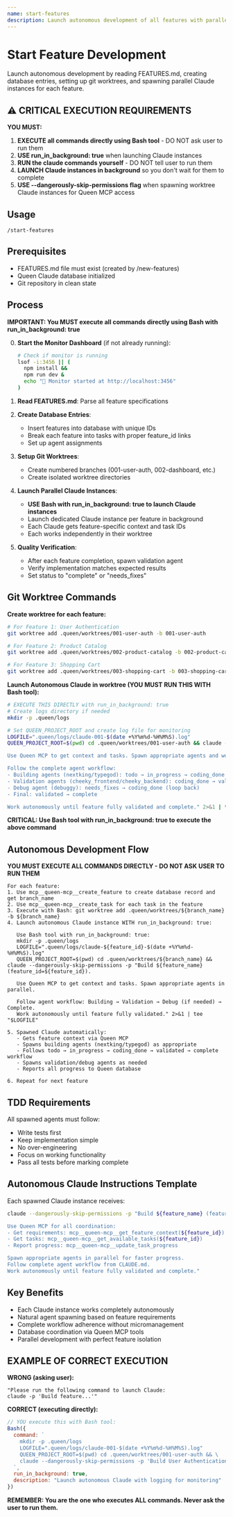 ```yaml
---
name: start-features
description: Launch autonomous development of all features with parallel Claude instances
---
```


# Start Feature Development

Launch autonomous development by reading FEATURES.md, creating database entries, setting up git worktrees, and spawning parallel Claude instances for each feature.

## ⚠️ CRITICAL EXECUTION REQUIREMENTS

**YOU MUST:**
1. **EXECUTE all commands directly using Bash tool** - DO NOT ask user to run them
2. **USE run_in_background: true** when launching Claude instances
3. **RUN the claude commands yourself** - DO NOT tell user to run them
4. **LAUNCH Claude instances in background** so you don't wait for them to complete
5. **USE --dangerously-skip-permissions flag** when spawning worktree Claude instances for Queen MCP access

## Usage

```
/start-features
```

## Prerequisites

- FEATURES.md file must exist (created by /new-features)
- Queen Claude database initialized
- Git repository in clean state

## Process

**IMPORTANT: You MUST execute all commands directly using Bash with run_in_background: true**

0. **Start the Monitor Dashboard** (if not already running):
   ```bash
   # Check if monitor is running
   lsof -i:3456 || (
     npm install && 
     npm run dev &
     echo "🎯 Monitor started at http://localhost:3456"
   )
   ```

1. **Read FEATURES.md**: Parse all feature specifications
2. **Create Database Entries**: 
   - Insert features into database with unique IDs
   - Break each feature into tasks with proper feature_id links
   - Set up agent assignments
3. **Setup Git Worktrees**: 
   - Create numbered branches (001-user-auth, 002-dashboard, etc.)
   - Create isolated worktree directories
4. **Launch Parallel Claude Instances**:
   - **USE Bash with run_in_background: true to launch Claude instances**
   - Launch dedicated Claude instance per feature in background
   - Each Claude gets feature-specific context and task IDs
   - Each works independently in their worktree
5. **Quality Verification**:
   - After each feature completion, spawn validation agent
   - Verify implementation matches expected results
   - Set status to "complete" or "needs_fixes"

## Git Worktree Commands

**Create worktree for each feature:**
```bash
# For Feature 1: User Authentication
git worktree add .queen/worktrees/001-user-auth -b 001-user-auth

# For Feature 2: Product Catalog
git worktree add .queen/worktrees/002-product-catalog -b 002-product-catalog

# For Feature 3: Shopping Cart
git worktree add .queen/worktrees/003-shopping-cart -b 003-shopping-cart
```

**Launch Autonomous Claude in worktree (YOU MUST RUN THIS WITH Bash tool):**
```bash
# EXECUTE THIS DIRECTLY with run_in_background: true
# Create logs directory if needed
mkdir -p .queen/logs

# Set QUEEN_PROJECT_ROOT and create log file for monitoring
LOGFILE=".queen/logs/claude-001-$(date +%Y%m%d-%H%M%S).log"
QUEEN_PROJECT_ROOT=$(pwd) cd .queen/worktrees/001-user-auth && claude --dangerously-skip-permissions -p "Build User Authentication feature (feature_id=1).

Use Queen MCP to get context and tasks. Spawn appropriate agents and work in parallel for faster progress.

Follow the complete agent workflow:
- Building agents (nextking/typegod): todo → in_progress → coding_done
- Validation agents (cheeky_frontend/cheeky_backend): coding_done → validated OR needs_fixes  
- Debug agent (debuggy): needs_fixes → coding_done (loop back)
- Final: validated → complete

Work autonomously until feature fully validated and complete." 2>&1 | tee "$LOGFILE"
```

**CRITICAL: Use Bash tool with run_in_background: true to execute the above command**

## Autonomous Development Flow

**YOU MUST EXECUTE ALL COMMANDS DIRECTLY - DO NOT ASK USER TO RUN THEM**

```
For each feature:
1. Use mcp__queen-mcp__create_feature to create database record and get branch_name
2. Use mcp__queen-mcp__create_task for each task in the feature  
3. Execute with Bash: git worktree add .queen/worktrees/${branch_name} -b ${branch_name}
4. Launch autonomous Claude instance WITH run_in_background: true:
   
   Use Bash tool with run_in_background: true:
   mkdir -p .queen/logs
   LOGFILE=".queen/logs/claude-${feature_id}-$(date +%Y%m%d-%H%M%S).log"
   QUEEN_PROJECT_ROOT=$(pwd) cd .queen/worktrees/${branch_name} && claude --dangerously-skip-permissions -p "Build ${feature_name} (feature_id=${feature_id}).
   
   Use Queen MCP to get context and tasks. Spawn appropriate agents in parallel.
   
   Follow agent workflow: Building → Validation → Debug (if needed) → Complete.
   Work autonomously until feature fully validated." 2>&1 | tee "$LOGFILE"

5. Spawned Claude automatically:
   - Gets feature context via Queen MCP
   - Spawns building agents (nextking/typegod) as appropriate
   - Follows todo → in_progress → coding_done → validated → complete workflow
   - Spawns validation/debug agents as needed
   - Reports all progress to Queen database

6. Repeat for next feature
```

## TDD Requirements

All spawned agents must follow:
- Write tests first
- Keep implementation simple  
- No over-engineering
- Focus on working functionality
- Pass all tests before marking complete

## Autonomous Claude Instructions Template

Each spawned Claude instance receives:
```bash
claude --dangerously-skip-permissions -p "Build ${feature_name} (feature_id=${feature_id}).

Use Queen MCP for all coordination:
- Get requirements: mcp__queen-mcp__get_feature_context(${feature_id})
- Get tasks: mcp__queen-mcp__get_available_tasks(${feature_id})
- Report progress: mcp__queen-mcp__update_task_progress

Spawn appropriate agents in parallel for faster progress. 
Follow complete agent workflow from CLAUDE.md.
Work autonomously until feature fully validated and complete."
```

## Key Benefits
- Each Claude instance works completely autonomously
- Natural agent spawning based on feature requirements  
- Complete workflow adherence without micromanagement
- Database coordination via Queen MCP tools
- Parallel development with perfect feature isolation

## EXAMPLE OF CORRECT EXECUTION

**WRONG (asking user):**
```
"Please run the following command to launch Claude:
claude -p 'Build feature...'"
```

**CORRECT (executing directly):**
```javascript
// YOU execute this with Bash tool:
Bash({
  command: `
    mkdir -p .queen/logs
    LOGFILE=".queen/logs/claude-001-$(date +%Y%m%d-%H%M%S).log"
    QUEEN_PROJECT_ROOT=$(pwd) cd .queen/worktrees/001-user-auth && \
    claude --dangerously-skip-permissions -p 'Build User Authentication feature...' 2>&1 | tee "$LOGFILE"
  `,
  run_in_background: true,
  description: "Launch autonomous Claude with logging for monitoring"
})
```

**REMEMBER: You are the one who executes ALL commands. Never ask the user to run them.**